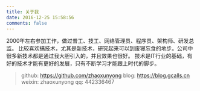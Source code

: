 ```yaml
---
title: 关于我
date: 2016-12-25 15:58:56
comments: false
---
```

2000年左右参加工作，做过普工、技工、网络管理员、程序员、架构师、研发总监。
比较喜欢搞技术，尤其是新技术，研究起来可以到废寝忘食的地步。公司中很多新技术都是通过我大胆引入的，并且效果也很好。
技术是IT行业的基础，有好的技术才能有更好的发展，只有不断学习才能跟上时代的脚步。

> github: https://github.com/zhaoxunyong
>   blog: https://blog.gcalls.cn
> weixin: zhaoxunyong
>     qq: 442336467

